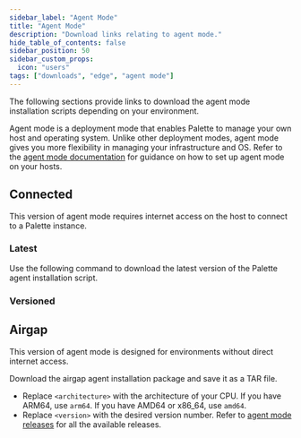 ```yaml
---
sidebar_label: "Agent Mode"
title: "Agent Mode"
description: "Download links relating to agent mode."
hide_table_of_contents: false
sidebar_position: 50
sidebar_custom_props:
  icon: "users"
tags: ["downloads", "edge", "agent mode"]
---
```


The following sections provide links to download the agent mode installation scripts depending on your environment.

Agent mode is a deployment mode that enables Palette to manage your own host and operating system. Unlike other
deployment modes, agent mode gives you more flexibility in managing your infrastructure and OS. Refer to the [agent mode documentation](../deployment-modes/agent-mode/agent-mode.md) for guidance on how to set up agent mode on your hosts.

## Connected

This version of agent mode requires internet access on the host to connect to a Palette instance.

### Latest

Use the following command to download the latest version of the Palette agent installation script.

<PartialsComponent category="agent-mode" name="agent-mode-latest-version" />

### Versioned

<PartialsComponent category="agent-mode" name="agent-mode-versioned" />

## Airgap

This version of agent mode is designed for environments without direct internet access.

Download the airgap agent installation package and save it as a TAR file.

- Replace `<architecture>` with the architecture of your CPU. If you have ARM64, use `arm64`. If you have AMD64 or
  x86_64, use `amd64`.
- Replace `<version>` with the desired version number. Refer to
  [agent mode releases](https://github.com/spectrocloud/agent-mode/releases) for all the available releases.

<PartialsComponent category="agent-mode" name="agent-mode-airgap-version" />
